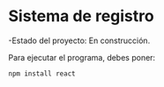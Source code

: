 <h1>Sistema de registro</h1>

-Estado del proyecto: En construcción.

Para ejecutar el programa, debes poner:

`npm install react`
